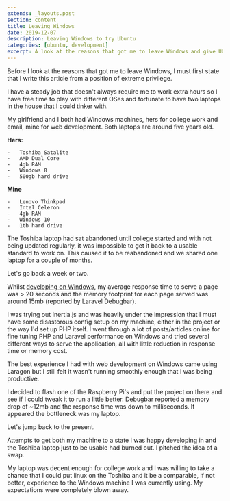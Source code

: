 ```yaml
---
extends: _layouts.post
section: content
title: Leaving Windows
date: 2019-12-07
description: Leaving Windows to try Ubuntu
categories: [ubuntu, development]
excerpt: A look at the reasons that got me to leave Windows and give Ubuntu a proper try.
---
```


Before I look at the reasons that got me to leave Windows, I must first state that I write this article from a position of extreme privilege.

I have a steady job that doesn't always require me to work extra hours so I have free time to play with different OSes and fortunate to have two laptops in the house that I could tinker with.

My girlfriend and I both had Windows machines, hers for college work and email, mine for web development. Both laptops are around five years old.

**Hers:**

    -   Toshiba Satalite
    -   AMD Dual Core
    -   4gb RAM
    -   Windows 8
    -   500gb hard drive

**Mine**

    -   Lenovo Thinkpad
    -   Intel Celeron
    -   4gb RAM
    -   Windows 10
    -   1tb hard drive

The Toshiba laptop had sat abandoned until college started and with not being updated regularly, it was impossible to get it back to a usable standard to work on. This caused it to be reabandoned and we shared one laptop for a couple of months.

Let's go back a week or two.

Whilst [developing on Windows](/blog/windows-development.html), my average response time to serve a page was > 20 seconds and the memory footprint for each page served was around 15mb (reported by Laravel Debugbar).

I was trying out Inertia.js and was heavily under the impression that I must have some
disastorous config setup on my machine, either in the project or the way I'd set up PHP itself. I went through a lot of posts/articles online for fine tuning PHP and Laravel
performance on Windows and tried several different ways to serve the application, all with little reduction in response time or memory cost.

The best experience I had with web development on Windows came using Laragon but I still felt it wasn't running smoothly enough that I was being productive.

I decided to flash one of the Raspberry Pi's and put the project on there and see if I could tweak it to run a little better. Debugbar reported a memory drop of ~12mb and the response time was down to milliseconds. It appeared the bottleneck was my laptop.

Let's jump back to the present.

Attempts to get both my machine to a state I was happy developing in and the Toshiba laptop just to be usable had burned out. I pitched the idea of a swap.

My laptop was decent enough for college work and I was willing to take a chance that I could put linux on the Toshiba and it be a comparable, if not better, experience to the Windows machine I was currently using. My expectations were completely blown away.

